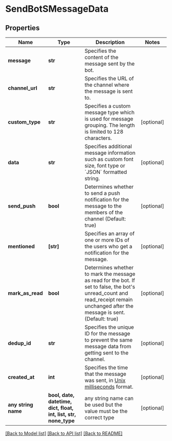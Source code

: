 # SendBotSMessageData


## Properties
Name | Type | Description | Notes
------------ | ------------- | ------------- | -------------
**message** | **str** | Specifies the content of the message sent by the bot. | 
**channel_url** | **str** | Specifies the URL of the channel where the message is sent to. | 
**custom_type** | **str** | Specifies a custom message type which is used for message grouping. The length is limited to 128 characters. | [optional] 
**data** | **str** | Specifies additional message information such as custom font size, font type or &#x60;JSON&#x60; formatted string. | [optional] 
**send_push** | **bool** | Determines whether to send a push notification for the message to the members of the channel (Default: true) | [optional] 
**mentioned** | **[str]** | Specifies an array of one or more IDs of the users who get a notification for the message. | [optional] 
**mark_as_read** | **bool** | Determines whether to mark the message as read for the bot. If set to false, the bot&#39;s unread_count and read_receipt remain unchanged after the message is sent. (Default: true) | [optional] 
**dedup_id** | **str** | Specifies the unique ID for the message to prevent the same message data from getting sent to the channel. | [optional] 
**created_at** | **int** | Specifies the time that the message was sent, in [Unix milliseconds](/docs/chat/v3/platform-api/guides/miscellaneous#2-timestamps) format. | [optional] 
**any string name** | **bool, date, datetime, dict, float, int, list, str, none_type** | any string name can be used but the value must be the correct type | [optional]

[[Back to Model list]](../README.md#documentation-for-models) [[Back to API list]](../README.md#documentation-for-api-endpoints) [[Back to README]](../README.md)


